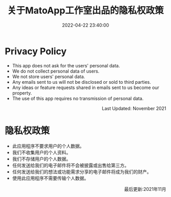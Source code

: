 ﻿---
thumbnail:
cover:
title: '关于MatoApp工作室出品的隐私权政策'
excerpt:
description:
date: 2022-04-22 23:40:00
tags:
categories: 
toc: true
recommend: 1
keywords: categories-java
uniqueId: 2022-04-22 23:40:00/关于MatoApp工作室出品的隐私权政策.html
---
<h1>Privacy Policy</h1><ul>
<li>This app does not ask for the users' personal data.</li>
<li>We do not collect personal data of users.</li>
<li>We not store users' personal data.</li>
<li>Any emails sent to us will not be disclosed or sold to third parties.</li>
<li>Any ideas or feature requests shared in emails sent to us become our property.</li>
<li>The use of this app requires no transmission of personal data.</li>
</ul><p style="text-align: right;">Last Updated: November 2021</p><h1>隐私权政策</h1><ul>
<li class="_tgt transPara"><span class="transSent" data-group="1-0" data-v-4c8ee738="">此应用程序不要求用户的个人数据。</span></li>
<li class="_tgt transPara"><span class="transSent" data-group="2-0" data-v-4c8ee738="">我们不收集用户的个人资料。</span></li>
<li class="_tgt transPara"><span class="transSent" data-group="3-0" data-v-4c8ee738="">我们不存储用户的个人数据。</span></li>
<li class="_tgt transPara"><span class="transSent" data-group="4-0" data-v-4c8ee738="">任何发送给我们的电子邮件将不会被披露或出售给第三方。</span></li>
<li class="_tgt transPara"><span class="transSent" data-group="5-0" data-v-4c8ee738="">任何发送给我们的想法或功能需求分享的电子邮件将成为我们的财产。</span></li>
<li class="_tgt transPara"><span class="transSent" data-group="6-0" data-v-4c8ee738="">使用此应用程序不需要传输个人数据。</span></li>
</ul><p class="_tgt transPara" data-v-4c8ee738="" style="text-align: right;"><span class="transSent" data-group="7-0" data-v-4c8ee738="">最后更新:2021年11月</span></p>